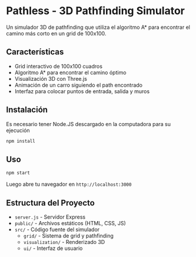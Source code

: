 # Pathless - 3D Pathfinding Simulator

Un simulador 3D de pathfinding que utiliza el algoritmo A* para encontrar el camino más corto en un grid de 100x100.

## Características

- Grid interactivo de 100x100 cuadros
- Algoritmo A* para encontrar el camino óptimo
- Visualización 3D con Three.js
- Animación de un carro siguiendo el path encontrado
- Interfaz para colocar puntos de entrada, salida y muros

## Instalación
Es necesario tener Node.JS descargado en la computadora para su ejecución

```bash
npm install
```

## Uso

```bash
npm start
```

Luego abre tu navegador en `http://localhost:3000`

## Estructura del Proyecto

- `server.js` - Servidor Express
- `public/` - Archivos estáticos (HTML, CSS, JS)
- `src/` - Código fuente del simulador
  - `grid/` - Sistema de grid y pathfinding
  - `visualization/` - Renderizado 3D
  - `ui/` - Interfaz de usuario
